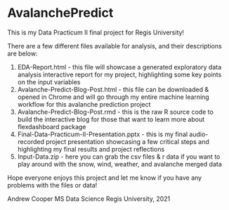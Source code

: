 # AvalanchePredict
This is my Data Practicum II final project for Regis University!

There are a few different files available for analysis, and their descriptions are below:
1) EDA-Report.html - this file will showcase a generated exploratory data analysis interactive report for my project, highlighting some key points on the input variables
2) Avalanche-Predict-Blog-Post.html - this file can be downloaded & opened in Chrome and will go through my entire machine learning workflow for this avalanche prediction project
3) Avalanche-Predict-Blog-Post.rmd - this is the raw R source code to build the interactive blog for those that want to learn more about flexdashboard package
4) Final-Data-Practicum-II-Presentation.pptx - this is my final audio-recorded project presentation showcasing a few critical steps and highlighting my final results and project reflections
5) Input-Data.zip - here you can grab the csv files & r data if you want to play around with the snow, wind, weather, and avalanche merged data

Hope everyone enjoys this project and let me know if you have any problems with the files or data!

Andrew Cooper
MS Data Science
Regis University, 2021
